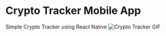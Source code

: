 # Crypto Tracker Mobile App
Simple Crypto Tracker using React Native
![Crypto Tracker GIF](https://github.com/mansi-manhas/cryptoTrackerReactNative/blob/main/Screenrecorder-2021-06-20-18-27-44-85(0).gif)

